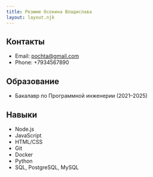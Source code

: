 ```yaml
---
title: Резюме Осокина Владислава
layout: layout.njk
---
```


## Контакты
- Email: [pochta@gmail.com](mailto:ivan@example.com)
- Phone: +7934567890

## Образование
- Бакалавр по Программной инженерии (2021–2025)

## Навыки
- Node.js
- JavaScript
- HTML/CSS
- Git
- Docker
- Python
- SQL, PostgreSQL, MySQL
